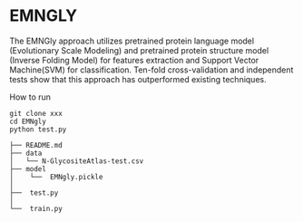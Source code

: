 # EMNGLY

The EMNGly approach utilizes pretrained protein language model (Evolutionary Scale Modeling) and pretrained protein structure model (Inverse Folding Model) for features extraction and Support Vector Machine(SVM) for classification. Ten-fold cross-validation and independent tests show that this approach has outperformed existing techniques. 

How to run
```
git clone xxx
cd EMNgly
python test.py
```


```
├── README.md
├── data           
│   └── N-GlycositeAtlas-test.csv
├── model
│    └──  EMNgly.pickle
│
├──  test.py  
│
└──  train.py
```    

